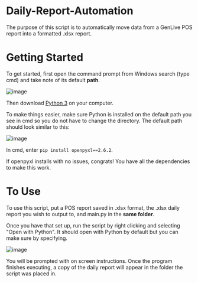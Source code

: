 # Daily-Report-Automation

The purpose of this script is to automatically move data from a GenLive POS report into a formatted .xlsx report. 

# Getting Started

To get started, first open the command prompt from Windows search (type cmd) and take note of its default **path**. 

![image](https://user-images.githubusercontent.com/88129677/132111480-73acbe8c-37fc-4efc-bc89-82e633bd66e5.png)

Then download [Python 3](https://www.python.org/downloads/) on your computer. 

To make things easier, make sure Python is installed on the default path you see in cmd so you do not have to change the directory. The default path should look similar to this:

![image](https://user-images.githubusercontent.com/88129677/132111308-ea6f73e0-81d4-4ab5-8887-39e6aecd689b.png)

In cmd, enter ```pip install openpyxl==2.6.2```. 

If openpyxl installs with no issues, congrats! You have all the dependencies to make this work. 

# To Use

To use this script, put a POS report saved in .xlsx format, the .xlsx daily report you wish to output to, and main.py in the **same folder**. 

Once you have that set up, run the script by right clicking and selecting "Open with Python". It should open with Python by default but you can make sure by specifying. 

![image](https://user-images.githubusercontent.com/88129677/132111433-5f182a62-287f-4f29-b317-637d44ffa614.png)

You will be prompted with on screen instructions. Once the program finishes executing, a copy of the daily report will appear in the folder the script was placed in. 

